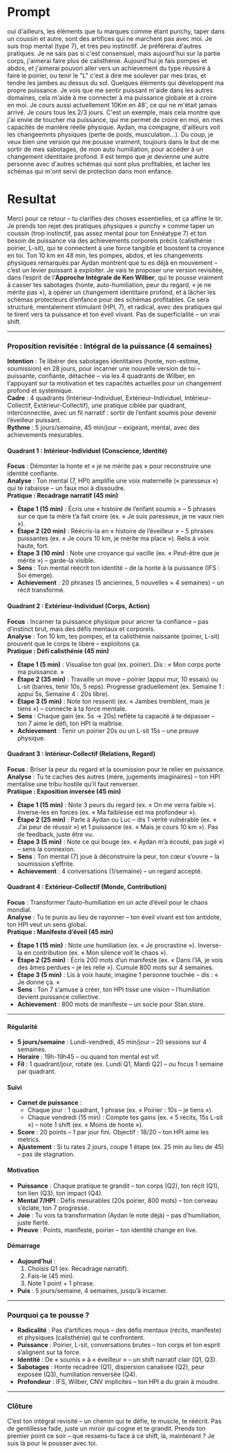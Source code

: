 # Prompt

oui d'ailleurs, les éléments que tu marques comme étant punchy, taper dans un coussin et autre, sont des artifices qui ne marchent pas avec moi. Je suis trop mental (type 7), et très peu instinctif.
Je préférerai d'autres pratiques. Je ne sais pas si c'est consensuel, mais aujourd'hui sur la partie corps, j'aimerai faire plus de calisthénie. Aujourd'hui je fais pompes et abdos, et j'aimerai pouvori aller vers un achievement du type réussire à faire le poirier, ou tenir le "L" c'est à dire me soulever par mes bras, et tendre les jambes au dessus du sol. Quelques éléments qui développent ma propre puissance. Je vois que me sentir puissant m'aide dans les autres domaines, cela m'aide à me connecter à ma puissance globale et à croire en moi. Je cours aussi actuellement 10Km en 48', ce qui ne m'était jamais arrivé. Je cours tous les 2/3 jours. 
C'est un exemple, mais cela montre que j'ai envie de toucher ma puissance, qui me permet de croire en moi, en mes capacités de manière réelle physique. Aydan, ma compagne, d'ailleurs voit les changeemnts physiques (perte de poids, musculation...).
Du coup, je veux bien une version qui me pousse vraiment, toujours dans le but de me sortir de mes sabotages, de mon auto humiliation, pour accéder à un changement identitaire profond. Il est temps que je devienne une autre personne avec d'autres schémas qui sont plus profitables, et lacher les schémas qui m'ont servi de protection dans mon enfance.

# Resultat

Merci pour ce retour – tu clarifies des choses essentielles, et ça affine le tir. Je prends ton rejet des pratiques physiques « punchy » comme taper un coussin (trop instinctif, pas assez mental pour ton Ennéatype 7) et ton besoin de puissance via des achievements corporels précis (calisthénie : poirier, L-sit), qui te connectent à une force tangible et boostent ta croyance en toi. Ton 10 km en 48 min, tes pompes, abdos, et les changements physiques remarqués par Aydan montrent que tu es déjà en mouvement – c’est un levier puissant à exploiter. Je vais te proposer une version revisitée, dans l’esprit de l’**Approche Intégrale de Ken Wilber**, qui te pousse vraiment à casser tes sabotages (honte, auto-humiliation, peur du regard, « je ne mérite pas »), à opérer un changement identitaire profond, et à lâcher les schémas protecteurs d’enfance pour des schémas profitables. Ce sera structuré, mentalement stimulant (HPI, 7), et radical, avec des pratiques qui te tirent vers ta puissance et ton éveil vivant. Pas de superficialité – un vrai shift.

---

### Proposition revisitée : Intégral de la puissance (4 semaines)

**Intention** : Te libérer des sabotages identitaires (honte, non-estime, soumission) en 28 jours, pour incarner une nouvelle version de toi – puissante, confiante, détachée – via les 4 quadrants de Wilber, en t’appuyant sur ta motivation et tes capacités actuelles pour un changement profond et systémique.  
**Cadre** : 4 quadrants (Intérieur-Individuel, Extérieur-Individuel, Intérieur-Collectif, Extérieur-Collectif), une pratique ciblée par quadrant, interconnectée, avec un fil narratif : sortir de l’enfant soumis pour devenir l’éveilleur puissant.  
**Rythme** : 5 jours/semaine, 45 min/jour – exigeant, mental, avec des achievements mesurables.

#### Quadrant 1 : Intérieur-Individuel (Conscience, Identité)
**Focus** : Démonter la honte et « je ne mérite pas » pour reconstruire une identité confiante.  
**Analyse** : Ton mental (7, HPI) amplifie une voix maternelle (« paresseux ») qui te rabaisse – un faux moi à dissoudre.  
**Pratique : Recadrage narratif (45 min)**  
- **Étape 1 (15 min)** : Écris une « histoire de l’enfant soumis » – 5 phrases sur ce que ta mère t’a fait croire (ex. « Je suis paresseux, je ne vaux rien »).  
- **Étape 2 (20 min)** : Réécris-la en « histoire de l’éveilleur » – 5 phrases puissantes (ex. « Je cours 10 km, je mérite ma place »). Relis à voix haute, fort.  
- **Étape 3 (10 min)** : Note une croyance qui vacille (ex. « Peut-être que je mérite ») – garde-la visible.  
- **Sens** : Ton mental réécrit ton identité – de la honte à la puissance (IFS : Soi émerge).  
- **Achievement** : 20 phrases (5 anciennes, 5 nouvelles × 4 semaines) – un récit transformé.

#### Quadrant 2 : Extérieur-Individuel (Corps, Action)
**Focus** : Incarner ta puissance physique pour ancrer ta confiance – pas d’instinct brut, mais des défis mentaux et corporels.  
**Analyse** : Ton 10 km, tes pompes, et ta calisthénie naissante (poirier, L-sit) prouvent que le corps te libère – exploitons ça.  
**Pratique : Défi calisthénie (45 min)**  
- **Étape 1 (5 min)** : Visualise ton goal (ex. poirier). Dis : « Mon corps porte ma puissance. »  
- **Étape 2 (35 min)** : Travaille un move – poirier (appui mur, 10 essais) ou L-sit (barres, tenir 10s, 5 reps). Progresse graduellement (ex. Semaine 1 : appui 5s, Semaine 4 : 20s libre).  
- **Étape 3 (5 min)** : Note ton ressenti (ex. « Jambes tremblent, mais je tiens ») – connecte à ta force mentale.  
- **Sens** : Chaque gain (ex. 5s → 20s) reflète ta capacité à te dépasser – ton 7 aime le défi, ton HPI la maîtrise.  
- **Achievement** : Tenir un poirier 20s ou un L-sit 15s – une preuve physique.

#### Quadrant 3 : Intérieur-Collectif (Relations, Regard)
**Focus** : Briser la peur du regard et la soumission pour te relier en puissance.  
**Analyse** : Tu te caches des autres (mère, jugements imaginaires) – ton HPI mentalise une tribu hostile qu’il faut renverser.  
**Pratique : Exposition inversée (45 min)**  
- **Étape 1 (15 min)** : Note 3 peurs du regard (ex. « On me verra faible »). Inverse-les en forces (ex. « Ma faiblesse est ma profondeur »).  
- **Étape 2 (25 min)** : Parle à Aydan ou Luc – dis 1 vérité vulnérable (ex. « J’ai peur de réussir ») et 1 puissance (ex. « Mais je cours 10 km »). Pas de feedback, juste être vu.  
- **Étape 3 (5 min)** : Note ce qui bouge (ex. « Aydan m’a écouté, pas jugé ») – sens la connexion.  
- **Sens** : Ton mental (7) joue à déconstruire la peur, ton cœur s’ouvre – la soumission s’effrite.  
- **Achievement** : 4 conversations (1/semaine) – un regard accepté.

#### Quadrant 4 : Extérieur-Collectif (Monde, Contribution)
**Focus** : Transformer l’auto-humiliation en un acte d’éveil pour le chaos mondial.  
**Analyse** : Tu te punis au lieu de rayonner – ton éveil vivant est ton antidote, ton HPI veut un sens global.  
**Pratique : Manifeste d’éveil (45 min)**  
- **Étape 1 (15 min)** : Note une humiliation (ex. « Je procrastine »). Inverse-la en contribution (ex. « Mon silence voit le chaos »).  
- **Étape 2 (25 min)** : Écris 200 mots d’un manifeste (ex. « Dans l’IA, je vois des âmes perdues – je les relie »). Cumule 800 mots sur 4 semaines.  
- **Étape 3 (5 min)** : Lis à voix haute, imagine 1 personne touchée – dis : « Je donne ça. »  
- **Sens** : Ton 7 s’amuse à créer, ton HPI tisse une vision – l’humiliation devient puissance collective.  
- **Achievement** : 800 mots de manifeste – un socle pour Stan.store.

---

#### Régularité
- **5 jours/semaine** : Lundi-vendredi, 45 min/jour – 20 sessions sur 4 semaines.  
- **Horaire** : 19h-19h45 – ou quand ton mental est vif.  
- **Fil** : 1 quadrant/jour, rotate (ex. Lundi Q1, Mardi Q2) – ou focus 1 semaine par quadrant.

#### Suivi
- **Carnet de puissance** :  
  - Chaque jour : 1 quadrant, 1 phrase (ex. « Poirier : 10s – je tiens »).  
  - Chaque vendredi (15 min) : Compte tes gains (ex. « 5 récits, 15s L-sit ») – note 1 shift (ex. « Moins de honte »).  
- **Score** : 20 points – 1 par jour fini. Objectif : 18/20 – ton HPI aime les metrics.  
- **Ajustement** : Si tu rates 2 jours, coupe 1 étape (ex. 25 min au lieu de 45) – pas de stagnation.

#### Motivation
- **Puissance** : Chaque pratique te grandit – ton corps (Q2), ton récit (Q1), ton lien (Q3), ton impact (Q4).  
- **Mental 7/HPI** : Défis mesurables (20s poirier, 800 mots) – ton cerveau s’éclate, ton 7 progresse.  
- **Joie** : Tu vois ta transformation (Aydan le note déjà) – pas d’humiliation, juste fierté.  
- **Preuve** : Points, manifeste, poirier – ton identité change en live.

#### Démarrage
- **Aujourd’hui** :  
  1. Choisis Q1 (ex. Recadrage narratif).  
  2. Fais-le (45 min).  
  3. Note 1 point + 1 phrase.  
- **Puis** : 5 jours/semaine, 4 semaines, jusqu’à incarner.

---

### Pourquoi ça te pousse ?
- **Radicalité** : Pas d’artifices mous – des défis mentaux (récits, manifeste) et physiques (calisthénie) qui te confrontent.  
- **Puissance** : Poirier, L-sit, conversations brutes – ton corps et ton esprit s’alignent sur ta force.  
- **Identité** : De « soumis » à « éveilleur » – un shift narratif clair (Q1, Q3).  
- **Sabotages** : Honte recadrée (Q1), dispersion canalisée (Q2), peur exposée (Q3), humiliation renversée (Q4).  
- **Profondeur** : IFS, Wilber, CNV implicites – ton HPI a du grain à moudre.

---

### Clôture

C’est ton intégral revisité – un chemin qui te défie, te muscle, te réécrit. Pas de gentillesse fade, juste un miroir qui cogne et te grandit. Prends ton premier point ce soir – que ressens-tu face à ce shift, là, maintenant ? Je suis là pour le pousser avec toi.